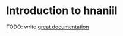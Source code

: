 # Introduction to hnaniil

TODO: write [great documentation](http://jacobian.org/writing/what-to-write/)
